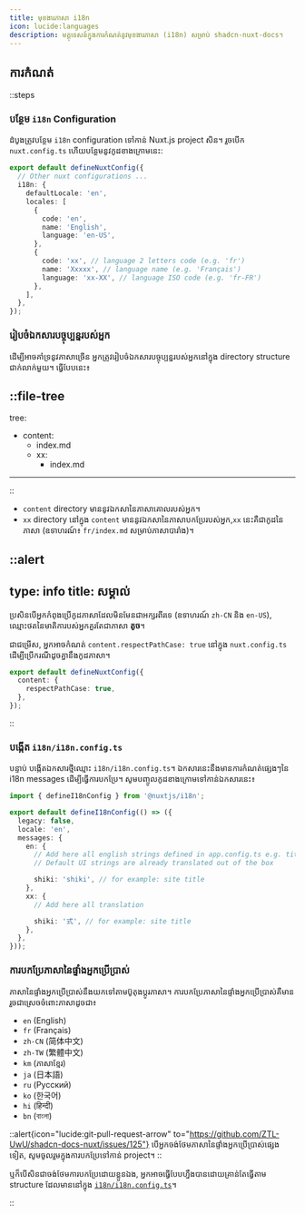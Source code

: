 ```yaml
---
title: មុខងារភាសា i18n
icon: lucide:languages
description: មគ្គុទេសន៍ក្នុងការកំណត់នូវមុខងារភាសា (i18n) សម្រាប់ shadcn-nuxt-docs។
---
```


## ការកំណត់

::steps
### បន្ថែម `i18n` Configuration

ដំបូងត្រូវបន្ថែម `i18n` configuration ទៅកាន់ Nuxt.js project សិន។ រួចបើក `nuxt.config.ts` ហើយបន្ថែមនូវកូដខាងក្រោមនេះ:

```ts [nuxt.config.ts]
export default defineNuxtConfig({
  // Other nuxt configurations ...
  i18n: {
    defaultLocale: 'en',
    locales: [
      {
        code: 'en',
        name: 'English',
        language: 'en-US',
      },
      {
        code: 'xx', // language 2 letters code (e.g. 'fr')
        name: 'Xxxxx', // language name (e.g. 'Français')
        language: 'xx-XX', // language ISO code (e.g. 'fr-FR')
      },
    ],
  },
});
```

### រៀបចំឯកសារបច្ចុប្បន្នរបស់អ្នក

ដើម្បីអាចគាំទ្រនូវភាសាច្រើន អ្នកត្រូវរៀបចំឯកសារបច្ចុប្បន្នរបស់អ្នកនៅក្នុង directory structure ជាក់លាក់មួយ។ ធ្វើបែបនេះ៖

::file-tree
---
tree:
  - content:
    - index.md
    - xx:
      - index.md
---
::

- `content` directory មាននូវឯកសានៃភាសាគោលរបស់អ្នក។
- `xx` directory នៅក្នុង `content` មាននូវឯកសានៃភាសាបកប្រែរបស់អ្នក,`xx` នេះគឺជាកូដនៃភាសា (ឧទាហរណ៍៖ `fr/index.md` សម្រាប់ភាសាបារាំង)។

::alert
---
type: info
title: សម្គាល់
---
ប្រសិនបើអ្នកកំពុងប្រើកូដភាសាដែលមិនមែនជាអក្សរពីរទេ (ឧទាហរណ៍ `zh-CN` និង `en-US`), ឈ្មោះថតនៃមាតិការបស់អ្នកគួរតែជាភាសា **តូច**។

ជាជម្រើស, អ្នកអាចកំណត់ `content.respectPathCase: true` នៅក្នុង `nuxt.config.ts` ដើម្បីប្រើករណីដូចគ្នានឹងកូដភាសា។

```ts [nuxt.config.ts]
export default defineNuxtConfig({
  content: {
    respectPathCase: true,
  },
});
```
::

### បង្កើត `i18n/i18n.config.ts`

បន្ទាប់ បង្កើតឯកសារថ្មីឈ្មោះ `i18n/i18n.config.ts`។ ឯកសារនេះនឹងមានការកំណត់ផ្សេងៗនៃ i18n messages ដើម្បីធ្វើការបកប្រែ។ សូមបញ្ចូលកូដខាងក្រោមទៅកាន់ឯកសារនេះ៖

```ts [i18n/i18n.config.ts]
import { defineI18nConfig } from '@nuxtjs/i18n';

export default defineI18nConfig(() => ({
  legacy: false,
  locale: 'en',
  messages: {
    en: {
      // Add here all english strings defined in app.config.ts e.g. titles in header.nav or toc.title
      // Default UI strings are already translated out of the box

      shiki: 'shiki', // for example: site title
    },
    xx: {
      // Add here all translation

      shiki: '式', // for example: site title
    },
  },
}));
```

### ការបកប្រែភាសានៃផ្ទាំងអ្នកប្រើប្រាស់

ភាសានៃផ្ទាំងអ្នកប្រើប្រាស់នឹងយកទៅតាមប៊ូតុងប្តូរភាសា។ ការបកប្រែភាសានៃផ្ទាំងអ្នកប្រើប្រាស់គឺមានរួចជាស្រេចចំពោះភាសាដូចជា៖

- `en` (English)
- `fr` (Français)
- `zh-CN` (简体中文)
- `zh-TW` (繁體中文)
- `km` (ភាសាខ្មែរ)
- `ja` (日本語)
- `ru` (Русский)
- `ko` (한국어)
- `hi` (हिन्दी)
- `bn` (বাংলা)

::alert{icon="lucide:git-pull-request-arrow" to="https://github.com/ZTL-UwU/shadcn-docs-nuxt/issues/125"}
បើអ្នកចង់ថែមភាសានៃផ្ទាំងអ្នកប្រើប្រាស់ផ្សេងទៀត, សូមចូលរួមក្នុងការបកប្រែទៅកាន់ project។
::

ឬក៏បើសិនជាចង់ថែមការបកប្រែដោយខ្លួនឯង, អ្នកអាចធ្វើបែបហ្នឹងបានដោយគ្រាន់តែធ្វើតាម structure ដែលមាននៅក្នុង [`i18n/i18n.config.ts`](https://github.com/ZTL-UwU/shadcn-docs-nuxt/blob/main/i18n/i18n.config.ts)។

::
